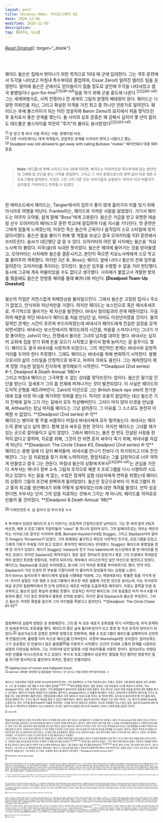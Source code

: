 ```yaml
---
layout: post
title: Uncanny-Xmen. 바이오그래피 02
date: 2020-12-05
modified: 2020-12-05
description: .
tag: [DATA, bio]
---
```

###### [Read Original](https://uncannyxmen.net/characters/deadpool/biography/page/0/1){: target="_blank"}

<br/>
<br/>
웨이드 윌슨은 집에서 벗어나기 위한 목적으로 10대 때 군에 입대한다. 그는 격투 훈련에서 두각을 나타냈고 마침내 특수부대로 졸업하여, Osxar Zero라 알려진 엘리트 팀을 운영한다. 말미에 윌슨은 군에서도 받아들이기 힘들 정도로 살인에 두각을 나타내었고 결국 용병일이나 gun-for-hire<sup id="f">[[1]](#f-ref)</sup>일을 하기 위해 군을 중도에 나온다.<sup id="2">[[2]](#2-ref)</sup> 그는 세계여행가로, 사적 전쟁이나 전 세계의 그림자 분쟁의 베테랑이 된다. 웨이드는 다양한 의뢰인을 지닌, 그리고 확실한 자격을 가진 최고 중 하나인 전문가로 알려진다. 웨이드는 후에 불스아이가 되는 어린 암살자와 Baron Zemo의 묘지에서 처음 맞닥뜨린 후 동지로서 좋은 관계를 맺는다. 둘 사이의 상호 존중은 꽤 강해서 심지어 몇 년이 흘러도 데드풀은 불스아이를 여전히 "루키"라 불러도 용서받았다<sup id="3">[[3]](#3-ref)</sup><br/>

<small id="f-ref"><sup>[[1]](#f)</sup> 돈 받고 총 쏴서 사람 죽이는 사람. 용병이랑 비슷. </small><br/>
<small id="2-ref"><sup>[[2]](#2)</sup> 다른 사이트에서는 대개 위계질서, 강압적인 관계를 이겨내지 못하고 나왔다고 했는. </small><br/>
<small id="3-ref"><sup>[[3]](#3)</sup> Deadpool was still allowed to get away with calling Bullseye "rookie."  해석안돼서 대충 때려뭉겜. </small><br/>
<br/><br/>
> <small> **Note:** 데드풀(세 번째 시리즈) 이슈 26에 따르면, 웨이드는 타임라인상 특수부대에 있는 동안인데 그때에 암 진단을 받는 기억을 경험한다. 그리고 그 사이 용병으로서의 경력 없이 바로 웨폰 X 프로그램에 참여한다.  이것은 그간 그의 다른 모든 이야기들과 상충된다. 따라서 이건 버틀러가 심어놓은 기억이라고 추측할 수 있겠다. </small>

<br/><br/>
한 에피소드에서 웨이드는, Tangier에서의 임무가 좋지 않게 흘러가자 이를 잊기 위해 아시아로 여행을 떠난다. Frankie라는, 웨이드와 가까운 사람을 잃었었다. 거기서 웨이드는 야쿠자 오야붕, 쉽게 말해 "Boss"에게 고용된다. 윌슨은 거금을 받고 유명한 레슬링 선수 오야카타의 헤야(스모 훈련 학교)에 잠입하여 다음 지시를 기다린다. 첫 훈련은 그에게 힘들게 느껴졌는데, 이유인 즉슨 윌슨의 근육이나 움직임이 스모 스타일에 맞지 않아서였다. 윌슨은 몸을 불리기 위해 몇 개월을 보냈고 결국 오야카타를 1대1 훈련에서 쓰러트린다. 솜씨가 대단했단 걸 알 수 있다. 오야카타의 어린 딸 사자에는 윌슨을 '치요노사케'라 불렀다. 미주(술)의 늑대란 뜻이었다. 윌슨은 헤야에 들어가는 것을 받아들였고, 오야카타는 사자에와 윌슨을 결혼시키고, 본인이 죽으면 치요노사케에게 스모 학교를 물려주려 계획했다. 하지만 3년 후, Boss는 웨이드 앞에 나타나 윌슨의 진짜 임무를 알려준다: 오야카타를 죽이라는 것이었다. 윌슨은 임무를 수행할 수 없을 거라 판단했다. 동시에 그곳에 계속 머물러있을 수도 없다고 생각했다. 사자에가 붙잡고서 격렬한 항의를 했음에도 윌슨은 한밤중 헤야를 몰래 빠져나와 떠난다. **[Deadpool Team-Up Oneshot]**

<br/>
윌슨의 직업은 자연스럽게 피해망상을 불러일으킨다. 그래서 윌슨은 고정된 집이나 주소가 없었고, 안식처와 피난처만을 가졌다. 하지만 웨이드는 보스턴으로 혹은 매사추세츠로, 주기적으로 돌아가는 제 자신을 발견한다. 바네사 칼라일과의 관계 때문이었다. 가출하여 매춘을 하던 바네사가 웨이드를 처음 만났던 날, 아마도 미성년자였을 것이다. 둘의 일적인 관계는 시간이 흐르며 부드러워졌는데 바네사가 웨이드에게 진실한 감정을 갖게 되면서였다. 바네사는 보스턴에서의 웨이드와의 시간을, 마을을 스쳐지나가는 그녀가 가장 좋아하는 John이 아닌, 전쟁에서 돌아온 그녀의 남자를 대하듯 했다. 바네사는 심지어 교외에 집을 얻기 위해 돈을 모으기 시작했고 둘이서 함께 늙어가는 걸 꿈꾸기도 했다. 웨이드도 결국 바네사를 사랑하게 되었으나, 그의 개인적인 문제는 바네사와 감정적 거리를 두어야 한다 주장했다. 그래도 웨이드는 바네사를 위해 변화하기 시작한다. 용병으로서의 삶의 스타일을 안정적으로 바꾸고, 마피아 의뢰도 줄인다. 그는 해피엔딩이 제게 정말 가능한 일일지 진지하게 생각해보기 시작한다. **Deadpool (2nd series) #-1, Deadpool & Death Annual '98]**

<br/>
그리고 마침내 웨이드는 그극복할 수 없는 상대를 맞닥뜨린다: 암이다. 윌슨은 말기암 진단을 받는다. 암세포가 그의 몸 전체에 퍼져나가는 것이 발견되었다. 이 사실은 웨이드의 도덕적 균형을 깨트려버린다.  Zaire의 미션으로 그는 British black ops site의 한가운데에 있을 타겟 하나를 제거하란 의뢰를 받는다. 하지만 조용히 잠입하는 대신 윌슨은 기지 전체에 걸쳐 그가 가는 길에서 모두 학살해버린다. 그러다 머지 않아 타겟을 만났을 때, Althea라는 장님 여자를 웨이드는 그냥 살려준다. 그 이유를 그 스스로도 완전히 이해할 수 없었다. **[Deadpool (2nd series) #-1]**

<br/>
웨이드는 병마와 몇 주를 씨름하다 마침내 바네사에게 모두 털어놓는다. 바네사는 웨이드의 곁에 남고 싶어 했다. 함께 암과 싸우길 원한 것이다. 하지만 웨이드는 그녀를 제가 있는 곳으로 끌어들이고 싶지 않았다. 그래서 웨이드는, 둘은 한 번도 진실된 사랑을 한 적이 없다고 말하며, 치료를 위해, 그것이 안 되면 혼자 싸우다 죽기 위해, 바네사를 차갑게 떠난다. **[Deadpool: The Circle Chase #3, Deadpool (2nd series) #-1]**

<br/>
웨이드는 용병 일에 더 깊이 빠져들며, 바네사를 만나기 전보다 더 차가워지고 더욱 잔인해진다. 그는 암 치료법을 찾기 위해 노력하지만, 항암치료는 그를 감정적으로 너무 약하게 만들었고 결국 그는 관둔다. 마침내 윌슨의 상황에 K부서<sup id="4">[[4]](#4-ref)</sup>는 관심을 가진다. K부서는 캐나다 정부 소속 그림자 조직으로 웨폰 X 프로그램을 다시 시행하려 시도하고 있었다. K는 잃을 게 없는, 수많은 잠재적 실험 대상자에게 연락을 취했는데 웨이드의 상황이 그들의 조건에 완벽하게 들어맞았다. 윌슨은 장군으로부터 이 프로그램이 최고 중의 최고를 생산해내기 위해 어떻게 설계되었는지에 대한 격려를 들었다. 만약 성공한다면, K부서는 단지 그의 암을 치료하는 것에서 그치는 게 아니라, 웨이드를 히어로로 만들어 줄 것이었다. **[Deadpool & Death Annual '98]**

<small id="4-ref"><sup>[[4]](#4)</sup> 디파트먼트 K. 넘 길어서 걍 부서 K로 ㅎㅎ

<br/>
K 부서에서 있었던 웨이드의 초기 이야기는 모호하며 간접적으로만 남아있다. 그는 한 세대 앞의 X팀과 비슷한, 웨폰 X 프로그램의 지원자들의 "class" 중 하나라 알려져 있다. 그의 팀메이트로는 개리슨 케인이라는 사이보그로 알려진 사지마비 용병, Bernard Hoyster(닉네임 Sluggo), 그리고 Slayback이라 알려진 Gregory Terraerton가 있었다. 그의 장애에도 불구하고 케인은 낙천적인 친구로, 프로그램을 믿었고 그에게 기회가 주워질 거라 믿고 있었다. 회의적인 웨이드와는 반대였다. Sluggo는 웨이드와 용병일을 함께 한 과거가 있었다. 게다가 Sluggo는 Vaness의 친구 Tina Valention와 보스턴에서 몇 번 데이트를 한 적도 있었다. 하지만 Sayback은 최악이었다. 힘든 일은 겪어보지 않았거나 혹은 그의 인생에서 학대받은 적이 없었던 특권층 멍청이로, 어른이 되어서도 계속해서 사디스트적인 살인 머신으로 발전하고 있었다. 웨이드는 Slayback을 조금은 두려워했고, 동시에 그가 자라온 환경을 부러워하기도 했다. 만약 저도 Slayback이 가진 인생의 한 부분을 가졌더라면 더 좋아지지 않았을까 하는 감정을 느꼈다.

<br/>
의사 Emrys 킬러브루가 웨이드에게 실험을 시행해준 덕분에, 그는 재생세포라는 특별한 힘을 가지게 된다. 의사의 실험은 기존 웨폰 X 프로그램에서 회수한 세포 샘플에 기인한 것으로 보이는데, 이는 의사로하여금 로건의 힐링팩터에서 한 단계 강화되고 새로운 버젼을 도출하게끔 해주었다. 치료는 괄목할 만큼 효과적이고, 윌슨의 암은 확실히 완쾌된 듯했다. 모호하긴 하지만 웨이드와 그의 동료들은 마치 부서 K를 대표하여 짧은 기간 동안 현장에서 활동한 것처럼 보였다. 하지만 끝내 Slayback과 윌슨은 부딪친다. 그리고 윌슨은 거대한 폭발을 일으켜 그의 라이벌을 죽였다고 알려진다.  **[Deadpool: The Circle Chase #1-4]**

<br/><br/>
힐링팩터의 실질적 영향은 곧 분명해진다. 그의 몸 속 모든 세포가 초회생을 하기 시작했는데, 아직 존재하던 암세포까지도 초회생을 했다. 웨이드의 몸은 금새 흉터투성이가 되고 종양 및 악성 조직의 덩어리가 되었다.<sup id="5">[[5]](#5-ref)</sup> 설상가상으로 운명은 끔찍한 방향으로 전환하여, 웨폰 X 프로그램이 웨이드를 실패작이라 선언하게 만들었으며, 불량품 더미 속으로 웨이드를 던져버린다. 이른바 Workshop이란 곳이었다. 킬러브루는 그가 성공했던 것 만큼이나 많은 불량품<sup id="6">[[6]](#6-ref)</sup>을 이용하기 시작했다. 인간의 인내와 고통의 한계를 시험하던 실험의 다양성을 위하여, 그는 가까이에 있던 일회용 시험 대상자들을 사용한 것이다. 킬러브루는 어텐딩이란 인물을 어시스턴트로 두고 있었다. 부서 K 프로그램에서 성공적인 졸업을 하긴 했지만 영웅적인 일을 하기엔 정서적으로 불안하다 여겨진, 잘생긴 인물이었다.

<small id="5-ref"><sup>[[5]](#5)</sup> rippling mass of tumors and malignant tissue.<br/>
<small id="6-ref"><sup>[[6]](#6)</sup> washout. 세탁물? 세탁해야 할 불량품들? 의미하는? 것? 같기도? 제발 정확한 번역 알려주세요..ㅠ<br/>

<br/>
웨이드는 자살유발성 우울증 상태로 워크샵에 참여하게 된다. 그의 힐링팩터는 더 이상 작동하지 않는 듯했고, 종양은 그를 흉측한 몰골로 만든 상태였다. 그는 웜 커닝햄과 다른 웨폰 X 프로그램의 동료들<sup id="7">[[7]](#7-ref)</sup>에게 환영을 받았다. 웜은 동료인 시험 대상들의 사기를 북돋우기 위하여, "the Deadpool"이라는 것을 주최하고 있었다. 각각 불량품들이 킬러브루의 실험에서 언제 죽을지, 혹은 컨디션 난조로 언제 자살을 할지에 대한 확률을 매기는 곳이었다. 웨이드가 자살할 경향을 띄고 있음에도 불구하고, deadpool에서는 긴 확률로 매겨졌다. 이유는, 킬러브루가 일찍부터 웨이드를 가지고 실험을 하는 것을 좋아했기 때문이었다. 어텐딩(일명 A맨)은 자주 웨이드가 자살시도를 하려는 걸 막아야 했다. 워크샵 내 킬러브루의 몇 가지 룰에 따라, 본인을 제외한 어느 누구도 테스트 대상을 죽일 수 없었기 때문이었다. 웨이드 윌슨의 죽으려는 욕망은 너무 강한 나머지, 그는 죽기 전 실제로 Death를 소환하기도 한다. 우주를 통해 Death의 이름을 찬미하며, 그녀를 하나의 개념으로 사랑하는 것으로 유명했던 타노스와는 달리, 윌슨의 Death에 대한 애정은 좀 더 개인적이고 친밀해서, 타노스에게서는 한 번도 일어나지 않았던 방식으로 Death는 나타나 그에게 말을 걸었던 것이다.

<small id="7-ref"><sup>[[7]](#7)</sup> cast-offs

<br/>
죽음을 일종의 아름다운 성취로 보게 되면서 웨이드의 죽음에 대한 갈망은 배가 되었고, 데드풀에서의 그의 확률 또한 바뀌었다. 웨이드가 Attending의 진짜 이름이 프란시스이며 어텐딩이 제 본명을 싫어한다는 걸 알게 되었을 때, 웨이드는 마침내 우위를 점하게 된다. 웨이드는 A맨이 버튼이 눌려 저를 죽일 수 있게끔 조롱 캠페인을 벌였으나, 어텐딩은 항상 버텼다. 비록 그라고 해도 킬러브루의 실험 대상자를 협의 없이 죽일 순 없었기 때문이다. 웨이드의 이러한 노력은 의도치 않은 반작용을 일으키는데, 다른 불량품들 사이에서 어텐딩이 체면을 잃게 된 것이다. 이렇게 되자 어텐딩은 더 이상 명령을 두려워할 수만은 없었고, 윌슨의 슬랩스틱 코미디와 장난을 존중해줄 수도 없었다. 웨이드는 예상치 못하게 워크샵에서 히어로적 면모 같은 걸 내비치게 된 셈이 되었고, 시니컬한 감방 동료들에게도 희망을 다시금 심어주게 되었다. 웜이 웨이드에게 고맙다고 이야기를 하자, 웨이드는 거칠게 그런 평판을 거부했다. 그가 죽으려고 노력한 건 순전히 본인의 이기심 때문이었다고 주장했다.

<br/>
그리고 마침내, 프란시스는 웨이드에게 복수할 방법을 찾는다. 새로운 대체 처벌 기준을 만들어, 웨이드의 반항과 불복종이 있을 경우 그의 친구들이 대신 처벌을 받을 것이라 선언한다. 어탠딩은 웜을 전두엽 절개기에 묶은 후 웨이드가 룰을 따르게끔 강요한다.<sup id="8">[[8]](#8-ref)</sup> 하지만 웜은 굴복하지 않았다. 그리고 웨이드에게 똑바로 일렀다. 어텐딩은 어찌됐든 웨이드를 죽일 것이라고 말이다.윌슨은 여전히 프란시스에게 반항적으로 굴었고 그를 조롱하고 웜은 전두엽을 절개당한다.<sup id="9">[[9]](#9-ref)</sup>  윌슨은 웜이 더 이상 고통 속에서 살지 않도록, 그를 안락사한다. 그건 프란시스가 계속해서 바라던 계획이었다. 웨이드는 시험 대상자를 죽였고, 킬러브루의 룰에 따라 웨이드 또한 죽어야 하는 상황된 것이다. 프란시스와 의사는 웨이드에게 마지막 실험을 한다. 그의 심장이, 말 그대로, 상체에서 찢겨 나올 때까지 이루어졌다. **[Deadpool & Death Annual '98]** 

<small id="8-ref"><sup>[[8]](#8)</sup> tow the line. toe the line으로 해석.<br/>
<small id="9-ref"><sup>[[9]](#9)</sup><br/>

<br/>
윌슨은 결국 Death와 재회한다, 하지만 그의 죽음은 받아들여지지 않는다. 지금의 상황과 프란시스를 향한, 이전까진 없었던 분노는 그의 살고자하는 욕망과 (무엇보다 중요한)그의 잠재되어 있던 힐링팩터의 능력을 재점화시켰던 것이다. 어탠딩에게 복수하기 위하여 웨이드는 Death에게서 돌아오고, 그의 이성은 결과적으로 끊겨버린다. 그는 웨이드 윌슨이란 이전의 정체성을 버리고, 스스로를 deadpool의 최종 우승자라고 명명한다. 웨이드가 환경으로 인해 뒤틀리고 망가지는 동안 데드풀은 정말로 미쳐버린 것이다. 그는 무장을 하고서, 킬러브루와 어탠딩을 만날 때까지 밀고 나가며 워크샵의 가드들을 잔혹하게 제거한다. 의사는 도망쳤으나 프란시스는 남는다. 데드풀은 자동기관총 한 쌍으로 프란시스의 가슴을 향해 난사한다. 난투극 동안 부서 K가 허술해진 틈을 타, 살아남은 불량품들과 시험 대상자들은 데드풀에게 감사해하며 세상 밖으로 탈출한다. 프란시스는 데드풀의 발치에서 죽은 것처럼 보였다. 하지만 그는 웃고 있었다. A맨은, 힐링팩터가 작동하고 있어도 여전히 웨이드의 얼굴은 흉터와 종양으로 엉망이란 걸 지적했다. 웨이드는 살았으나, 괴물로 살아갈 것이었다. **[Deadpool & Death Annual '98]**
<br/>
<br/>
> <small> **Note:** 킬러브루와 웨이드가 만나는 시점에 대해서는 몇 가지 불일치하는 게 있다. 초반 출연에서는 킬러브루는 웨이드의 힐링팩터에 대해 책임이 있는 것처럼 그려진다. 하지만 바로 위, Deadpool & Death Annual에서 둘은 마치 윌슨이 히어로 스쿨에서 버려진 후 워크샵에 들어가면서 처음 만난 것처럼 그려진다. 물론, 킬러브루가 웨이드의 힐링팩터를 계획한 건 맞으나 웨이드가 워크샵에 오기 전까지 공식적으로는 만나지 않은 것도 가능하다.</small>

<br/><br/>
워크샵을 탈출한 후 데드풀은 자유를 찾아 비틀거린다. 그는 힐링팩터가 안정될 때까지 한동안 병원신세를 지지만 금방 병원을 떠난다. 앰뷸런스를 훔쳐, 킬러브루를 위해 일을 했던 순경들이 있는 경찰서에서 잔인하게 살인을 한다. 버틀러란 인물의 눈에 웨이드가 포착된 건, 이 사건 이후이다. 부서 K의 소속이었던 버틀러는, 웨폰 X 프로그램이 암을 치료한 후 단지 슈퍼솔져의 업무를 할 수 없을 거란 이유로 간단하게 시험 대상자들을 쓸어버린 것이 얼마나 근시안적인지를 보았다. 버틀러는 윌슨의 재생 능력이 매우 유용할 거라고 예측했고, 이에 웨이드에게 제안을 한 것으로 알려진다. 데드풀은 "Free range" 테스트<sup id="10">[[10]](#10-ref)</sup> 의 대상자가 될 것이고, 버틀러 개인의 연구 진행을 위해 웨이드에게서 장기나 혈액 샘플을 추출하는, 정기적인 "검사"를 받는 대가로 버틀러는 재정적인 지원을 해주기로 한다는 것이었다.

<small id="10-ref"><sup>[[10]](#10)</sup> 뜻이 '방목'이라는데, 테스트가 그러니까 어디 갇혀서 진행되는 그런 형식이 아니란 의미 같음<br/></small>

<br/>
웨이드는 초반에는 동의한 것처럼 보였으나, 이후에는 마음을 바꿔 버틀러의 프르그램을 벗어나려 애썼다. 불행하게도 거기엔 더 이상의 옵션은 없었다. 프로그램에 다시 들어온 그는, 반복적으로 약물 실험을 당했다. 타불라 라사라 알려진 약물로, 장-단기 기억들에 엄청난 데미지를 주는 약물이었다. 웨이드가 마음을 바꾸고 떠나려 노력할 때마다, 프로그램은 또 다른 치료를 시행했다. 그가 떠나고 싶어하는 기억을 지우는 치료였다. 게다가 버틀러 조직이 데드풀을  현장에서 장기간 필요로 할 때면, 그들은 웨이드를 가상 현실 시뮬레이션으로 떠밀어 넣었다. 타불라라사의 영향으로 손상된 기억을 다른 기억으로 대체하거나 혹은 덮어씌우는 시뮬레이션이었다. 그 결과로 윌슨은 그의 과거와 워크샵 이전에 대해서 안정적인 기억을 가지고 있지 않으며, 그가 기억하는 건 자주 모순되게 되었다. **[Deadpool (4th series) #16, 19]**

<br/>
버틀러의 프로그램이 시행되고, 윌슨은 자유에 대한 환상을 얻어 뉴욕으로 가는 길을 찾는다. 웨이드는 목적 없이 떠돌다, 마침내 henchman for hire<sup id="11">[[11]](#11-ref)</sup> 로 커리어를 만들어가기 시작한다. 해머헤드를 비롯한 다양한 슈퍼빌런 혹은 범죄조직을 위해 프리랜서로 일을 한 것이다. 그는 또한 비록 썩 잘하진 않았으나 홉고블린의 대역으로 일을 하기도 했다. 어느 날, 그가 일을 처리하는데 위저드<sup id="12">[[12]](#12-ref)</sup> 가 접근하다, Frightful Four의 새로운 구성원을 구하기 위해서였다. 데드풀은 그의 동료 멤버인 컨스트릭터와 태스크마스터와 함께 처음으로 코스츔을 입는다. 그들은 Baxter 건물에 잠입하여 프랭클린 리차드를 납치하는 미션을 받는데, 하지만 전체적으로 크게 실패하며 그 일로 인해 그룹은 해산된다. 코스츔이 가진 정체성의 가치를 알게 된 데드풀은, 코스츔 딜러를 찾아가 그가 소화할 수 있을 만한 것을 불량품통에서 찾아낸다. 그리고 운명적인 어느 날 밤, 데드풀이란 전설은 그렇게 탄생한다. **[Deadpool (2nd series) #34-36]**

<small id="11-ref"><sup>[[11]](#11)</sup> 돈 받고 깡패짓 같은 거하는 사람. 용병이랑 비슷.<br/>
<small id="12-ref"><sup>[[12]](#12)</sup> Wingless Wizard
 <br/><br/>
